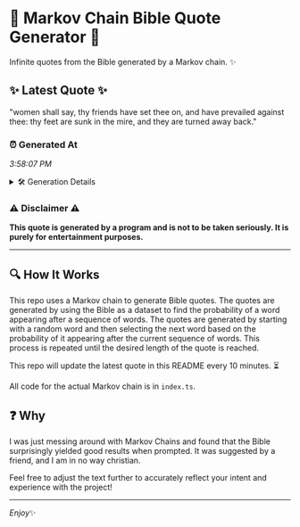 # 📖 Markov Chain Bible Quote Generator 📖

Infinite quotes from the Bible generated by a Markov chain. ✨

## ✨ Latest Quote ✨
"women shall say, thy friends have set thee on, and have prevailed against thee: thy feet are sunk in the mire, and they are turned away back."

### ⏰ Generated At
*3:58:07 PM*

<details>
    <summary>🛠️ Generation Details</summary>
    <p>
        <strong>🌱 Seed:</strong> women<br>
        <strong>🔄 Iterations:</strong> 26<br>
        <strong>📜 Context History:</strong><br>[ women ]: shall<br>[ women, shall ]: say,<br>[ women, shall, say, ]: thy<br>[ women, shall, say,, thy ]: friends<br>[ women, shall, say,, thy, friends ]: have<br>[ women, shall, say,, thy, friends, have ]: set<br>[ shall, say,, thy, friends, have, set ]: thee<br>[ say,, thy, friends, have, set, thee ]: on,<br>[ thy, friends, have, set, thee, on, ]: and<br>[ friends, have, set, thee, on,, and ]: have<br>[ have, set, thee, on,, and, have ]: prevailed<br>[ set, thee, on,, and, have, prevailed ]: against<br>[ thee, on,, and, have, prevailed, against ]: thee:<br>[ on,, and, have, prevailed, against, thee: ]: thy<br>[ and, have, prevailed, against, thee:, thy ]: feet<br>[ have, prevailed, against, thee:, thy, feet ]: are<br>[ prevailed, against, thee:, thy, feet, are ]: sunk<br>[ against, thee:, thy, feet, are, sunk ]: in<br>[ thee:, thy, feet, are, sunk, in ]: the<br>[ thy, feet, are, sunk, in, the ]: mire,<br>[ feet, are, sunk, in, the, mire, ]: and<br>[ are, sunk, in, the, mire,, and ]: they<br>[ sunk, in, the, mire,, and, they ]: are<br>[ in, the, mire,, and, they, are ]: turned<br>[ the, mire,, and, they, are, turned ]: away<br>[ mire,, and, they, are, turned, away ]: back.<br>
    </p>
</details>

### ⚠️ Disclaimer ⚠️
**This quote is generated by a program and is not to be taken seriously. It is purely for entertainment purposes.**

---

## 🔍 How It Works

This repo uses a Markov chain to generate Bible quotes. The quotes are generated by using the Bible as a dataset to find the probability of a word appearing after a sequence of words. The quotes are generated by starting with a random word and then selecting the next word based on the probability of it appearing after the current sequence of words. This process is repeated until the desired length of the quote is reached.

This repo will update the latest quote in this README every 10 minutes. ⏳

All code for the actual Markov chain is in `index.ts`.

## ❓ Why

I was just messing around with Markov Chains and found that the Bible surprisingly yielded good results when prompted. 
It was suggested by a friend, and I am in no way christian.

Feel free to adjust the text further to accurately reflect your intent and experience with the project!

---

*Enjoy*✨
